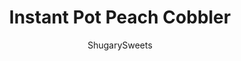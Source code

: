 ---
layout: ../../layouts/MarkdownPostLayout.astro
title: Instant Pot Peach Cobbler
author: ShugarySweets
pubDate: 2021-01-08
description: "Homemade Peach Cobbler comes together in no time when you use the Instant Pot! With only four ingredients, this is the perfect easy dessert for any occasion. Don&#x27;t forget the vanilla ice cream on top!"
image_url: https://www.shugarysweets.com/wp-content/uploads/2021/01/instant-pot-peach-cobbler-facebook.jpg
tags: ["Desserts","American"]
calories: 281
protein: 2
carbohydrates: 43
fats: 11
fiber: 1
ingredients: ["2 cans (20 ounce each) peach pie filling","1 teaspoon cinnamon","1 box yellow cake mix","1/2 cup unsalted butter, melted","1 1/2 cups water, for the bottom of the Instant Pot"]
serves: 12
time: "30 minutes"
prepTime: "5 minutes"
instructions: ["In a large mixing bowl, combine peach pie filling and cinnamon.  Pour into the bottom of a 7-inch springform pan that fits into your Instant Pot.  ","In a medium bowl, combine the dry cake mix and melted butter until crumbly texture forms. Sprinkle the cake mixture over the peach pie filling.  Cover top of pan tightly with foil.  ","Add the 1 ½ cups of water to the bottom of a 6 qt. Instant Pot.  Place the springform pan onto a trivet or sling and lower it into the pressure cooker.","Secure the lid on top and make sure the valve is set to SEALING.  Select HIGH PRESSURE (or manual) for a cook time of 25 minutes.  ","After the cooking time has ended, allow the pressure to naturally release for ten minutes and then do a quick release by turning the valve to VENTING.","Remove the cobbler by lifting it out with the sling/tivet.  Remove the foil and allow to cool at least 30 minutes before eating.  Serve with ice cream or whipped cream if desired."]
nutrition: ["281 calories","43 grams carbohydrates","20 milligrams cholesterol","11 grams fat","1 grams fiber","2 grams protein","6 grams saturated fat","362 milligrams sodium","22 grams sugar","0 grams trans fat","4 grams unsaturated fat"]
---
